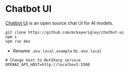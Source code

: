 # Chatbot UI
[Chatbot UI](https://github.com/mckaywrigley/chatbot-ui) is an open source chat UI for AI models.

```shell
git clone https://github.com/mckaywrigley/chatbot-ui
npm i
npm run dev
```

* Rename `.env.local.example` to `.env.local`

```shell
# Change host to BotSharp service
OPENAI_API_HOST=http://localhost:5500
```

